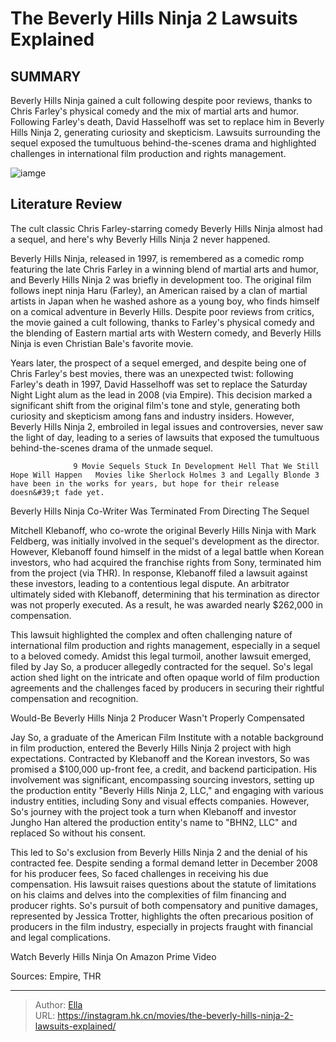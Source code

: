 # The Beverly Hills Ninja 2 Lawsuits Explained


## SUMMARY 



  Beverly Hills Ninja gained a cult following despite poor reviews, thanks to Chris Farley&#39;s physical comedy and the mix of martial arts and humor.   Following Farley&#39;s death, David Hasselhoff was set to replace him in Beverly Hills Ninja 2, generating curiosity and skepticism.   Lawsuits surrounding the sequel exposed the tumultuous behind-the-scenes drama and highlighted challenges in international film production and rights management.  

![iamge](https://static1.srcdn.com/wordpress/wp-content/uploads/2016/08/Beverly-Hills-Ninja-Kung-Fu-Fighting.jpg)

## Literature Review

The cult classic Chris Farley-starring comedy Beverly Hills Ninja almost had a sequel, and here&#39;s why Beverly Hills Ninja 2 never happened.




Beverly Hills Ninja, released in 1997, is remembered as a comedic romp featuring the late Chris Farley in a winning blend of martial arts and humor, and Beverly Hills Ninja 2 was briefly in development too. The original film follows inept ninja Haru (Farley), an American raised by a clan of martial artists in Japan when he washed ashore as a young boy, who finds himself on a comical adventure in Beverly Hills. Despite poor reviews from critics, the movie gained a cult following, thanks to Farley&#39;s physical comedy and the blending of Eastern martial arts with Western comedy, and Beverly Hills Ninja is even Christian Bale&#39;s favorite movie.




Years later, the prospect of a sequel emerged, and despite being one of Chris Farley&#39;s best movies, there was an unexpected twist: following Farley&#39;s death in 1997, David Hasselhoff was set to replace the Saturday Night Light alum as the lead in 2008 (via Empire). This decision marked a significant shift from the original film&#39;s tone and style, generating both curiosity and skepticism among fans and industry insiders. However, Beverly Hills Ninja 2, embroiled in legal issues and controversies, never saw the light of day, leading to a series of lawsuits that exposed the tumultuous behind-the-scenes drama of the unmade sequel.

                  9 Movie Sequels Stuck In Development Hell That We Still Hope Will Happen   Movies like Sherlock Holmes 3 and Legally Blonde 3 have been in the works for years, but hope for their release doesn&#39;t fade yet.   


 Beverly Hills Ninja Co-Writer Was Terminated From Directing The Sequel 
          




Mitchell Klebanoff, who co-wrote the original Beverly Hills Ninja with Mark Feldberg, was initially involved in the sequel&#39;s development as the director. However, Klebanoff found himself in the midst of a legal battle when Korean investors, who had acquired the franchise rights from Sony, terminated him from the project (via THR). In response, Klebanoff filed a lawsuit against these investors, leading to a contentious legal dispute. An arbitrator ultimately sided with Klebanoff, determining that his termination as director was not properly executed. As a result, he was awarded nearly $262,000 in compensation.

This lawsuit highlighted the complex and often challenging nature of international film production and rights management, especially in a sequel to a beloved comedy. Amidst this legal turmoil, another lawsuit emerged, filed by Jay So, a producer allegedly contracted for the sequel. So&#39;s legal action shed light on the intricate and often opaque world of film production agreements and the challenges faced by producers in securing their rightful compensation and recognition.






 Would-Be Beverly Hills Ninja 2 Producer Wasn&#39;t Properly Compensated 
          

Jay So, a graduate of the American Film Institute with a notable background in film production, entered the Beverly Hills Ninja 2 project with high expectations. Contracted by Klebanoff and the Korean investors, So was promised a $100,000 up-front fee, a credit, and backend participation. His involvement was significant, encompassing sourcing investors, setting up the production entity &#34;Beverly Hills Ninja 2, LLC,&#34; and engaging with various industry entities, including Sony and visual effects companies. However, So&#39;s journey with the project took a turn when Klebanoff and investor Jungho Han altered the production entity&#39;s name to &#34;BHN2, LLC&#34; and replaced So without his consent.

This led to So&#39;s exclusion from Beverly Hills Ninja 2 and the denial of his contracted fee. Despite sending a formal demand letter in December 2008 for his producer fees, So faced challenges in receiving his due compensation. His lawsuit raises questions about the statute of limitations on his claims and delves into the complexities of film financing and producer rights. So&#39;s pursuit of both compensatory and punitive damages, represented by Jessica Trotter, highlights the often precarious position of producers in the film industry, especially in projects fraught with financial and legal complications.




Watch Beverly Hills Ninja On Amazon Prime Video

Sources: Empire, THR



---

> Author: [Ella](https://instagram.hk.cn/)  
> URL: https://instagram.hk.cn/movies/the-beverly-hills-ninja-2-lawsuits-explained/  

